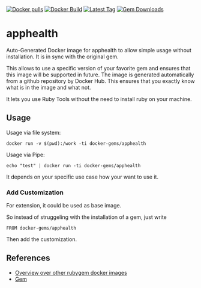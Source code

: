 [![Docker pulls](https://img.shields.io/docker/pulls/rubygem/apphealth.svg)](https://hub.docker.com/r/rubygem/apphealth/)
[![Docker Build](https://img.shields.io/docker/automated/rubygem/apphealth.svg)](https://hub.docker.com/r/rubygem/apphealth/)
[![Latest Tag](https://img.shields.io/github/tag/docker-rubygem/apphealth.svg)](https://hub.docker.com/r/rubygem/apphealth/)
[![Gem Downloads](https://img.shields.io/gem/dt/apphealth.svg)](https://rubygems.org/gems/apphealth/)
# apphealth

Auto-Generated Docker image for apphealth to allow simple usage without installation.
It is in sync with the original gem.

This allows to use a specific version of your favorite gem and ensures that this image will be supported in future.
The image is generated automatically from a github repository by Docker Hub.
This ensures that you exactly know what is in the image and what not.

It lets you use Ruby Tools without the need to install ruby on your machine.

## Usage

Usage via file system:

`docker run -v $(pwd):/work -ti docker-gems/apphealth`

Usage via Pipe:

`echo "test" | docker run -ti docker-gems/apphealth`

It depends on your specific use case how your want to use it.

### Add Customization

For extension, it could be used as base image.

So instead of struggeling with the installation of a gem, just write

`FROM docker-gems/apphealth`

Then add the customization.

## References

 - [Overview over other rubygem docker images](https://github.com/thinkbot/docker-rubygem)
 - [Gem](https://rubygems.org/gems/apphealth/)
